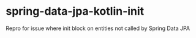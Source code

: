 # spring-data-jpa-kotlin-init
Repro for issue where init block on entities not called by Spring Data JPA
